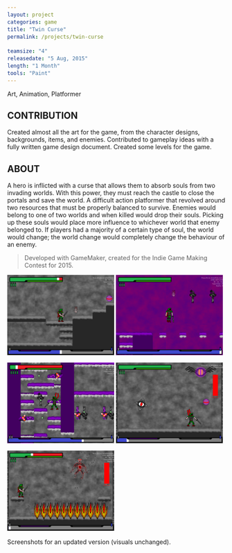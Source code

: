 ```yaml
---
layout: project
categories: game
title: "Twin Curse"
permalink: /projects/twin-curse

teamsize: "4"
releasedate: "5 Aug, 2015"
length: "1 Month"
tools: "Paint"
---
```

Art, Animation, Platformer

CONTRIBUTION 
-----
Created almost all the art for the game, from the character designs, backgrounds, items, and enemies. Contributed to gameplay ideas with a fully written game design document. Created some levels for the game.

ABOUT
-----	
A hero is inflicted with a curse that allows them to absorb souls from two invading worlds. With this power, they must reach the castle to close the portals and save the world. A difficult action platformer that revolved around two resources that must be properly balanced to survive. Enemies would belong to one of two worlds and when killed would drop their souls. Picking up these souls would place more influence to whichever world that enemy belonged to. If players had a majority of a certain type of soul, the world would change; the world change would completely change the behaviour of an enemy.

> Developed with GameMaker, created for the Indie Game Making Contest for 2015.

<p>
  <img src="/assets/twincurserecurse/screenshot1.png" alt="screenshot1" width="49%"/>
  <img src="/assets/twincurserecurse/screenshot2.png" alt="screenshot2" width="49%"/>
</p>
<p>
  <img src="/assets/twincurserecurse/screenshot3.png" alt="screenshot3" width="49%"/>
  <img src="/assets/twincurserecurse/screenshot4.png" alt="screenshot4" width="49%"/>
</p>
<p>
  <img src="/assets/twincurserecurse/screenshot5.png" alt="screenshot5" width="49%"/>
  <figcaption>Screenshots for an updated version (visuals unchanged).</figcaption>
</p>